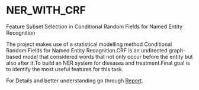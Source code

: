 # NER_WITH_CRF
Feature Subset Selection in Conditional Random Fields for Named Entity Recognition

The project makes use of a statistical modelling method Conditional Random Fields
for Named Entity Recognition.CRF is an undirected graph-based model that considered words that not only occur before the entity but also after it.To build an NER system for diseases and treatment.Final goal is to identify the most useful features for this task.

For Details and better understanding go through [Report](https://github.com/venkma/NER_WITH_CRF/blob/master/Detailed_Report_NER_FINAL.pdf).

